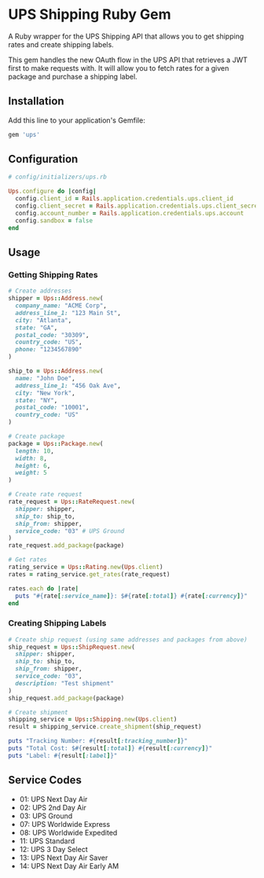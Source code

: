# UPS Shipping Ruby Gem

A Ruby wrapper for the UPS Shipping API that allows you to get shipping rates and create shipping labels.

This gem handles the new OAuth flow in the UPS API that retrieves a JWT first to make requests with. It will allow you to fetch rates for a given package and purchase a shipping label.

## Installation

Add this line to your application's Gemfile:

```ruby
gem 'ups'
```

## Configuration

```ruby
# config/initializers/ups.rb

Ups.configure do |config|
  config.client_id = Rails.application.credentials.ups.client_id
  config.client_secret = Rails.application.credentials.ups.client_secret
  config.account_number = Rails.application.credentials.ups.account
  config.sandbox = false
end
```

## Usage

### Getting Shipping Rates

```ruby
# Create addresses
shipper = Ups::Address.new(
  company_name: "ACME Corp",
  address_line_1: "123 Main St",
  city: "Atlanta",
  state: "GA",
  postal_code: "30309",
  country_code: "US",
  phone: "1234567890"
)

ship_to = Ups::Address.new(
  name: "John Doe",
  address_line_1: "456 Oak Ave",
  city: "New York",
  state: "NY",
  postal_code: "10001",
  country_code: "US"
)

# Create package
package = Ups::Package.new(
  length: 10,
  width: 8,
  height: 6,
  weight: 5
)

# Create rate request
rate_request = Ups::RateRequest.new(
  shipper: shipper,
  ship_to: ship_to,
  ship_from: shipper,
  service_code: "03" # UPS Ground
)
rate_request.add_package(package)

# Get rates
rating_service = Ups::Rating.new(Ups.client)
rates = rating_service.get_rates(rate_request)

rates.each do |rate|
  puts "#{rate[:service_name]}: $#{rate[:total]} #{rate[:currency]}"
end
```

### Creating Shipping Labels

```ruby
# Create ship request (using same addresses and packages from above)
ship_request = Ups::ShipRequest.new(
  shipper: shipper,
  ship_to: ship_to,
  ship_from: shipper,
  service_code: "03",
  description: "Test shipment"
)
ship_request.add_package(package)

# Create shipment
shipping_service = Ups::Shipping.new(Ups.client)
result = shipping_service.create_shipment(ship_request)

puts "Tracking Number: #{result[:tracking_number]}"
puts "Total Cost: $#{result[:total]} #{result[:currency]}"
puts "Label: #{result[:label]}"
```

## Service Codes

- 01: UPS Next Day Air
- 02: UPS 2nd Day Air
- 03: UPS Ground
- 07: UPS Worldwide Express
- 08: UPS Worldwide Expedited
- 11: UPS Standard
- 12: UPS 3 Day Select
- 13: UPS Next Day Air Saver
- 14: UPS Next Day Air Early AM
